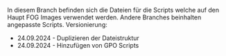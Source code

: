 In diesem Branch befinden sich die Dateien für die Scripts welche auf den Haupt FOG Images verwendet werden. Andere Branches beinhalten angepasste Scripts.
Versionierung:
- 24.09.2024 - Duplizieren der Dateistruktur
- 24.09.2024 - Hinzufügen von GPO Scripts